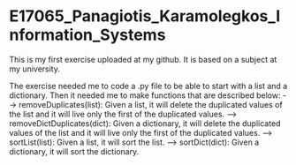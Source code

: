 # E17065_Panagiotis_Karamolegkos_Information_Systems
This is my first exercise uploaded at my github. It is based on a subject at my university.

The exercise needed me to code a .py file to be able to start with a list and a dictionary. Then it needed me to make functions that are described below:
--> removeDuplicates(list): Given a list, it will delete the duplicated values of the list and it will live only the first of the duplicated values.
--> removeDictDuplicates(dict): Given a dictionary, it will delete the duplicated values of the list and it will live only the first of the duplicated values.
--> sortList(list): Given a list, it will sort the list.
--> sortDict(dict): Given a dictionary, it will sort the dictionary.
